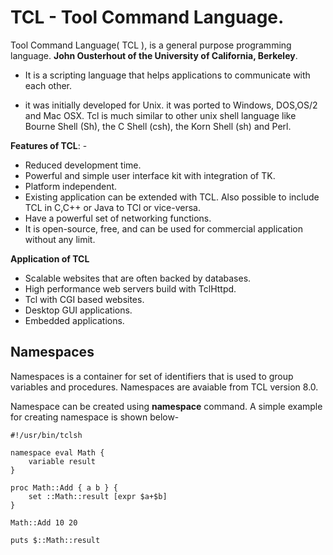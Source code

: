 # TCL - Tool Command Language.

Tool Command Language( TCL ), is a general purpose programming language. **John Ousterhout of the University of California, Berkeley**.

- It is a scripting language that helps applications to communicate with each other.

- it was initially developed for Unix. it was ported to Windows, DOS,OS/2 and Mac OSX. Tcl is much similar to other unix shell language like Bourne Shell (Sh), the C Shell (csh), the Korn Shell (sh) and Perl.

**Features of TCL**: - 

- Reduced development time.
- Powerful and simple user interface kit with integration of TK.
- Platform independent.
- Existing application can be extended with TCL. Also possible to include TCL in C,C++ or Java to TCl or vice-versa.
- Have a powerful set of networking functions.
- It is open-source, free, and can be used for commercial application without any limit.


**Application of TCL**

- Scalable websites that are often backed by databases.
- High performance web servers build with TclHttpd.
- Tcl with CGI based websites.
- Desktop GUI applications.
- Embedded applications.


<!-- ## TCL - Special Variables -->


## Namespaces 

Namespaces is a container for set of identifiers that is used to group variables and procedures. Namespaces are avaiable from TCL version 8.0. 

Namespace can be created using **namespace** command. A simple example for creating namespace is shown below-

```tclsh
#!/usr/bin/tclsh

namespace eval Math {
    variable result
}

proc Math::Add { a b } {
    set ::Math::result [expr $a+$b]
}

Math::Add 10 20

puts $::Math::result
```

